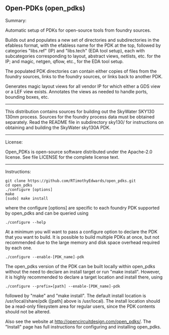 Open-PDKs (open_pdks)
-----------------------------------------

Summary:

Automatic setup of PDKs for open-source tools from foundry sources.

Builds out and populates a new set of directories and subdirectories in
the efabless format, with the efabless name for the PDK at the top,
followed by categories "libs.ref" (IP) and "libs.tech" (EDA tool setup),
each with subcategories corresponding to layout, abstract views,
netlists, etc. for the IP;  and magic, netgen, qflow, etc., for the
EDA tool setup.

The populated PDK directories can contain either copies of files from
the foundry sources, links to the foundry sources, or links back to
another PDK.

Generates magic layout views for all vendor IP for which either a GDS
view or a LEF view exists.  Annotates the views as needed to handle
ports, bounding boxes, etc.

-----------------------------------------

This distribution contains sources for building out the SkyWater SKY130
130nm process.  Sources for the foundry process data must be obtained
separately.  Read the README file in subdirectory sky130/ for instructions
on obtaining and building the SkyWater sky130A PDK.

-----------------------------------------

License:

Open_PDKs is open-source software distributed under the Apache-2.0 license.
See file LICENSE for the complete license text.

-----------------------------------------

Instructions:

    git clone https://github.com/RTimothyEdwards/open_pdks.git
    cd open_pdks
    ./configure [options]
    make
    [sudo] make install

where the configure [options] are specific to each foundry PDK supported
by open_pdks and can be queried using

    ./configure --help

At a minimum you will want to pass a configure option to declare the PDK
that you want to build.  It is possible to build multiple PDKs at once,
but not recommended due to the large memory and disk space overhead
required by each one.

    ./configure --enable-[PDK_name]-pdk

The open_pdks version of the PDK can be built locally within open_pdks without
the need to declare an install target or run "make install".  However, it is
highly recommended to declare a target location and install there, using

    ./configure --prefix=[path] --enable-[PDK_name]-pdk

followed by "make" and "make install".  The default install location is
/usr/local/share/pdk ([path] above is /usr/local).  The install location
should be a read-only filesystem area for regular users, since the PDK
contents should not be altered.

Also see the website at http://opencircuitdesign.com/open_pdks/.  The "Install"
page has full instructions for configuring and installing open_pdks.

